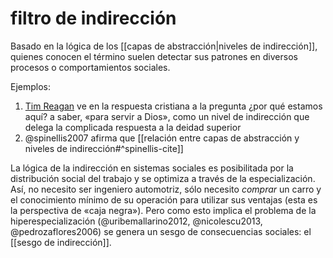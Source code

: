 # filtro de indirección
Basado en la lógica de los [[capas de abstracción|niveles de indirección]], quienes conocen el término suelen detectar sus patrones en diversos procesos o comportamientos sociales.

Ejemplos:

1. [Tim Reagan](https://dumbledad.wordpress.com/2008/04/14/indirection-in-computer-science-and-theology/) ve en la respuesta cristiana a la pregunta ¿por qué estamos aquí? a saber, «para servir a Dios», como un nivel de indirección que delega la complicada respuesta a la deidad superior
2. @spinellis2007 afirma que [[relación entre capas de abstracción y niveles de indirección#^spinellis-cite]]

La lógica de la indirección en sistemas sociales es posibilitada por la distribución social del trabajo y se optimiza a través de la especialización. Así, no necesito ser ingeniero automotriz, sólo necesito *comprar* un carro y el conocimiento mínimo de su operación para utilizar sus ventajas  (esta es la perspectiva de «caja negra»). Pero como esto implica el problema de la hiperespecialización (@uribemallarino2012, @nicolescu2013,  @pedrozaflores2006) se genera un sesgo de consecuencias sociales: el [[sesgo de indirección]].